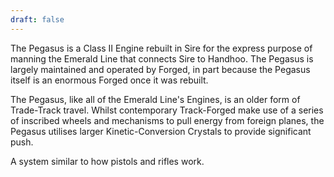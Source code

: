 ```yaml
---
draft: false
---
```

The Pegasus is a Class II Engine rebuilt in Sire for the express purpose of manning the Emerald Line that connects Sire to Handhoo. The Pegasus is largely maintained and operated by Forged, in part because the Pegasus itself is an enormous Forged once it was rebuilt. 

The Pegasus, like all of the Emerald Line's Engines, is an older form of Trade-Track travel. Whilst contemporary Track-Forged make use of a series of inscribed wheels and mechanisms to pull energy from foreign planes, the Pegasus utilises larger Kinetic-Conversion Crystals to provide significant push.

A system similar to how pistols and rifles work.